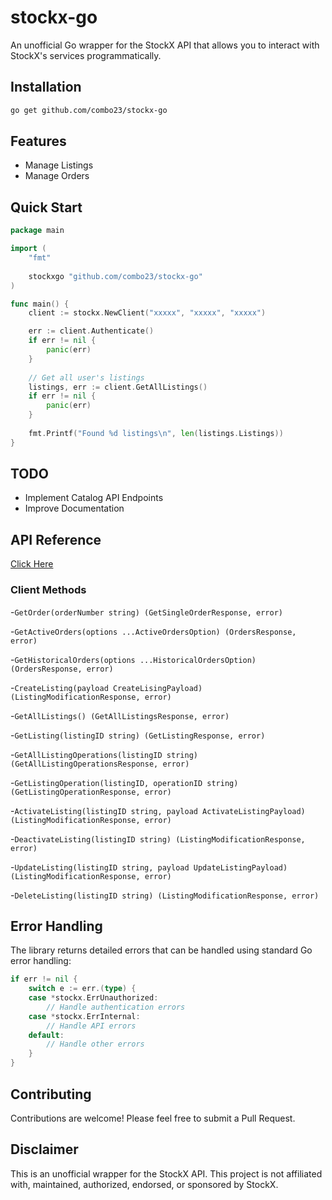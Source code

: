 # stockx-go

An unofficial Go wrapper for the StockX API that allows you to interact with StockX's services programmatically.

## Installation

```bash
go get github.com/combo23/stockx-go
```

## Features

- Manage Listings
- Manage Orders

## Quick Start

```go
package main

import (
    "fmt"
    
    stockxgo "github.com/combo23/stockx-go"
)

func main() {
    client := stockx.NewClient("xxxxx", "xxxxx", "xxxxx")

    err := client.Authenticate()
    if err != nil {
        panic(err)
    }
    
    // Get all user's listings
    listings, err := client.GetAllListings()
    if err != nil {
        panic(err)
    }
    
    fmt.Printf("Found %d listings\n", len(listings.Listings))
}
```

## TODO

- Implement Catalog API Endpoints
- Improve Documentation

## API Reference

[Click Here]("https://developer.stockx.com/openapi/reference/overview/")

### Client Methods

-`GetOrder(orderNumber string) (GetSingleOrderResponse, error)`

-`GetActiveOrders(options ...ActiveOrdersOption) (OrdersResponse, error)`

-`GetHistoricalOrders(options ...HistoricalOrdersOption) (OrdersResponse, error)`

-`CreateListing(payload CreateLisingPayload) (ListingModificationResponse, error)`

-`GetAllListings() (GetAllListingsResponse, error)`

-`GetListing(listingID string) (GetListingResponse, error)`

-`GetAllListingOperations(listingID string) (GetAllListingOperationsResponse, error)`

-`GetListingOperation(listingID, operationID string) (GetListingOperationResponse, error)`

-`ActivateListing(listingID string, payload ActivateListingPayload) (ListingModificationResponse, error)`

-`DeactivateListing(listingID string) (ListingModificationResponse, error)`

-`UpdateListing(listingID string, payload UpdateListingPayload) (ListingModificationResponse, error)`

-`DeleteListing(listingID string) (ListingModificationResponse, error)`

## Error Handling

The library returns detailed errors that can be handled using standard Go error handling:

```go
if err != nil {
    switch e := err.(type) {
    case *stockx.ErrUnauthorized:
        // Handle authentication errors
    case *stockx.ErrInternal:
        // Handle API errors
    default:
        // Handle other errors
    }
}
```

## Contributing

Contributions are welcome! Please feel free to submit a Pull Request.

## Disclaimer

This is an unofficial wrapper for the StockX API. This project is not affiliated with, maintained, authorized, endorsed, or sponsored by StockX.